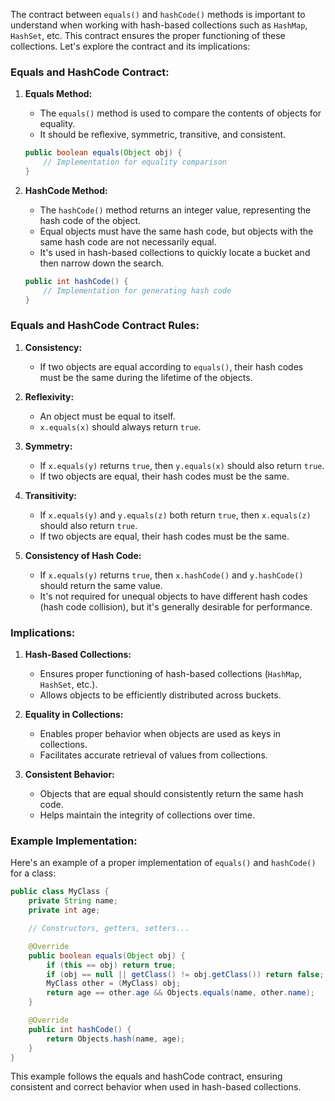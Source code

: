 The contract between `equals()` and `hashCode()` methods is important to understand when working with hash-based collections such as `HashMap`, `HashSet`, etc. This contract ensures the proper functioning of these collections. Let's explore the contract and its implications:

### Equals and HashCode Contract:

1. **Equals Method:**
   - The `equals()` method is used to compare the contents of objects for equality.
   - It should be reflexive, symmetric, transitive, and consistent.

   ```java
   public boolean equals(Object obj) {
       // Implementation for equality comparison
   }
   ```

2. **HashCode Method:**
   - The `hashCode()` method returns an integer value, representing the hash code of the object.
   - Equal objects must have the same hash code, but objects with the same hash code are not necessarily equal.
   - It's used in hash-based collections to quickly locate a bucket and then narrow down the search.

   ```java
   public int hashCode() {
       // Implementation for generating hash code
   }
   ```

### Equals and HashCode Contract Rules:

1. **Consistency:**
   - If two objects are equal according to `equals()`, their hash codes must be the same during the lifetime of the objects.

2. **Reflexivity:**
   - An object must be equal to itself.
   - `x.equals(x)` should always return `true`.

3. **Symmetry:**
   - If `x.equals(y)` returns `true`, then `y.equals(x)` should also return `true`.
   - If two objects are equal, their hash codes must be the same.

4. **Transitivity:**
   - If `x.equals(y)` and `y.equals(z)` both return `true`, then `x.equals(z)` should also return `true`.
   - If two objects are equal, their hash codes must be the same.

5. **Consistency of Hash Code:**
   - If `x.equals(y)` returns `true`, then `x.hashCode()` and `y.hashCode()` should return the same value.
   - It's not required for unequal objects to have different hash codes (hash code collision), but it's generally desirable for performance.

### Implications:

1. **Hash-Based Collections:**
   - Ensures proper functioning of hash-based collections (`HashMap`, `HashSet`, etc.).
   - Allows objects to be efficiently distributed across buckets.

2. **Equality in Collections:**
   - Enables proper behavior when objects are used as keys in collections.
   - Facilitates accurate retrieval of values from collections.

3. **Consistent Behavior:**
   - Objects that are equal should consistently return the same hash code.
   - Helps maintain the integrity of collections over time.

### Example Implementation:

Here's an example of a proper implementation of `equals()` and `hashCode()` for a class:

```java
public class MyClass {
    private String name;
    private int age;

    // Constructors, getters, setters...

    @Override
    public boolean equals(Object obj) {
        if (this == obj) return true;
        if (obj == null || getClass() != obj.getClass()) return false;
        MyClass other = (MyClass) obj;
        return age == other.age && Objects.equals(name, other.name);
    }

    @Override
    public int hashCode() {
        return Objects.hash(name, age);
    }
}
```

This example follows the equals and hashCode contract, ensuring consistent and correct behavior when used in hash-based collections.
